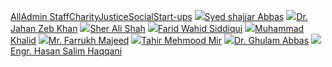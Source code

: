 [All](https://giki.edu.pk/portfolio-modern-3-columns/)[Admin Staff](https://giki.edu.pk/portfolio-modern-3-columns/)[Charity](https://giki.edu.pk/portfolio-modern-3-columns/)[Justice](https://giki.edu.pk/portfolio-modern-3-columns/)[Social](https://giki.edu.pk/portfolio-modern-3-columns/)[Start-ups](https://giki.edu.pk/portfolio-modern-3-columns/)
![](https://giki.edu.pk/wp-content/uploads/2022/04/IMG-20220416-WA0003.jpg)[Syed shajjar Abbas](https://giki.edu.pk/portfolio/syed-shajjar-abbas/)
![](https://giki.edu.pk/wp-content/uploads/2022/03/staff-generic-292x248-1.jpg)[Dr. Jahan Zeb Khan](https://giki.edu.pk/wp-content/uploads/2022/03/staff-generic-292x248-1.jpg)
![](https://giki.edu.pk/wp-content/uploads/2021/11/sherali.jpg)[Sher Ali Shah](https://giki.edu.pk/wp-content/uploads/2021/11/sherali.jpg)
![](https://giki.edu.pk/wp-content/uploads/2018/09/Photo-Farid.jpg)[Farid Wahid Siddiqui](https://giki.edu.pk/wp-content/uploads/2018/09/Photo-Farid.jpg)
![](https://giki.edu.pk/wp-content/uploads/2022/03/staff-generic-292x248-1.jpg)[Muhammad Khalid](https://giki.edu.pk/portfolio/muhammad-khalid/)
![](https://giki.edu.pk/wp-content/uploads/2018/02/WhatsApp-Image-2022-12-08-at-7.43.39-PM.jpeg)[Mr. Farrukh Majeed](https://giki.edu.pk/wp-content/uploads/2018/02/WhatsApp-Image-2022-12-08-at-7.43.39-PM.jpeg)
![](https://giki.edu.pk/portfolio-modern-3-columns/)[Tahir Mehmood Mir](https://giki.edu.pk/portfolio/tahir-mehmood-mir/)
![](https://giki.edu.pk/portfolio-modern-3-columns/)[Dr. Ghulam Abbas](https://giki.edu.pk/wp-content/uploads/2022/11/Gabbas.jpg)
![](https://giki.edu.pk/portfolio-modern-3-columns/)[Engr. Hasan Salim Haqqani](https://giki.edu.pk/wp-content/uploads/2021/11/Dir_Works.jpg)
